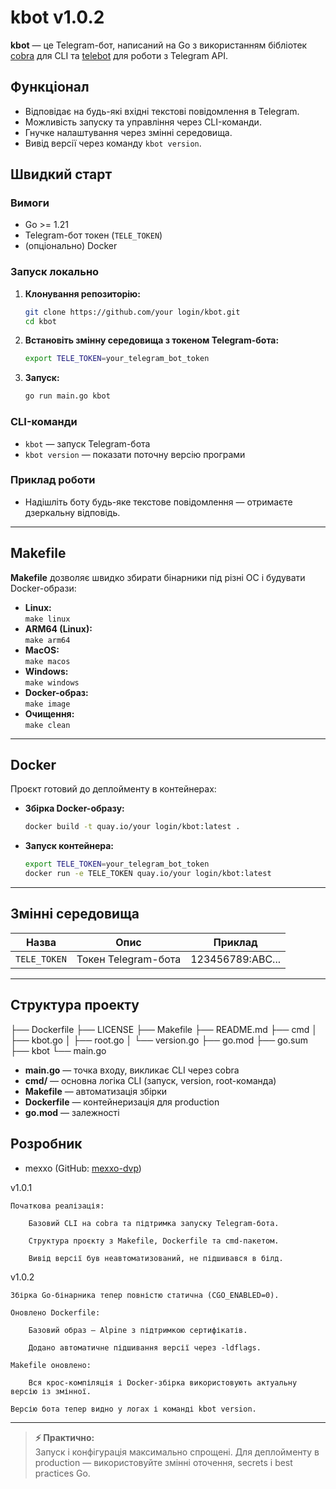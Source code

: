 # kbot v1.0.2

**kbot** — це Telegram-бот, написаний на Go з використанням бібліотек [cobra](https://github.com/spf13/cobra) для CLI та [telebot](https://github.com/tucnak/telebot) для роботи з Telegram API.

## Функціонал

- Відповідає на будь-які вхідні текстові повідомлення в Telegram.
- Можливість запуску та управління через CLI-команди.
- Гнучке налаштування через змінні середовища.
- Вивід версії через команду `kbot version`.

## Швидкий старт

### Вимоги

- Go >= 1.21
- Telegram-бот токен (`TELE_TOKEN`)
- (опціонально) Docker

### Запуск локально

1. **Клонування репозиторію:**
    ```sh
    git clone https://github.com/your login/kbot.git
    cd kbot
    ```

2. **Встановіть змінну середовища з токеном Telegram-бота:**
    ```sh
    export TELE_TOKEN=your_telegram_bot_token
    ```

3. **Запуск:**
    ```sh
    go run main.go kbot
    ```

### CLI-команди

- `kbot` — запуск Telegram-бота
- `kbot version` — показати поточну версію програми

### Приклад роботи

- Надішліть боту будь-яке текстове повідомлення — отримаєте дзеркальну відповідь.

---

## Makefile

**Makefile** дозволяє швидко збирати бінарники під різні ОС і будувати Docker-образи:

- **Linux:**  
  `make linux`
- **ARM64 (Linux):**  
  `make arm64`
- **MacOS:**  
  `make macos`
- **Windows:**  
  `make windows`
- **Docker-образ:**  
  `make image`
- **Очищення:**  
  `make clean`

---

## Docker

Проєкт готовий до деплойменту в контейнерах:

- **Збірка Docker-образу:**
    ```sh
    docker build -t quay.io/your login/kbot:latest .
    ```
- **Запуск контейнера:**
    ```sh
    export TELE_TOKEN=your_telegram_bot_token
    docker run -e TELE_TOKEN quay.io/your login/kbot:latest
    ```

---

## Змінні середовища

| Назва         | Опис                           | Приклад                |
|---------------|--------------------------------|------------------------|
| `TELE_TOKEN`  | Токен Telegram-бота            | 123456789:ABC...       |

---

## Структура проекту
├── Dockerfile
├── LICENSE
├── Makefile
├── README.md
├── cmd
│   ├── kbot.go
│   ├── root.go
│   └── version.go
├── go.mod
├── go.sum
├── kbot
└── main.go

- **main.go** — точка входу, викликає CLI через cobra
- **cmd/** — основна логіка CLI (запуск, version, root-команда)
- **Makefile** — автоматизація збірки
- **Dockerfile** — контейнеризація для production
- **go.mod** — залежності

## Розробник

- mexxo (GitHub: [mexxo-dvp](https://github.com/mexxo-dvp))


v1.0.1

    Початкова реалізація:

        Базовий CLI на cobra та підтримка запуску Telegram-бота.

        Структура проєкту з Makefile, Dockerfile та cmd-пакетом.

        Вивід версії був неавтоматизований, не підшивався в білд.
v1.0.2

    Збірка Go-бінарника тепер повністю статична (CGO_ENABLED=0).

    Оновлено Dockerfile:

        Базовий образ — Alpine з підтримкою сертифікатів.

        Додано автоматичне підшивання версії через -ldflags.

    Makefile оновлено:

        Вся крос-компіляція і Docker-збірка використовують актуальну версію із змінної.

    Версію бота тепер видно у логах і команді kbot version.
---

> **⚡️ Практично:**  
> Запуск і конфігурація максимально спрощені. Для деплойменту в production — використовуйте змінні оточення, secrets і best practices Go.